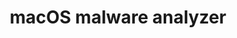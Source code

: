 ---
layout: page
title: macOS malware analyzer 
description: Trend Micro global internal meeting (09/2017)
redirect: 
importance: 95
---